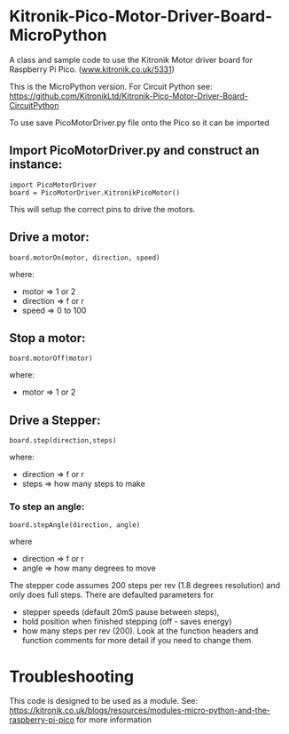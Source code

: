 # Kitronik-Pico-Motor-Driver-Board-MicroPython
A class and sample code to use the Kitronik Motor driver board for Raspberry Pi Pico. (www.kitronik.co.uk/5331)

This is the MicroPython version. For Circuit Python see: 
https://github.com/KitronikLtd/Kitronik-Pico-Motor-Driver-Board-CircuitPython

To use save PicoMotorDriver.py file onto the Pico so it can be imported
## Import PicoMotorDriver.py and construct an instance:
    import PicoMotorDriver
    board = PicoMotorDriver.KitronikPicoMotor()

This will setup the correct pins to drive the motors. 
## Drive a motor:
    board.motorOn(motor, direction, speed)
where:
* motor => 1 or 2
* direction => f or r
* speed => 0 to 100
## Stop a motor:
    board.motorOff(motor)
where:
* motor => 1 or 2

## Drive a Stepper:
    board.step(direction,steps)
where:
* direction => f or r
* steps => how many steps to make

### To step an angle:
    board.stepAngle(direction, angle)
where
* direction => f or r
* angle => how many degrees to move

The stepper code assumes 200 steps per rev (1.8 degrees resolution) and only does full steps. 
There are defaulted parameters for 
* stepper speeds (default 20mS pause between steps), 
* hold position when finished stepping (off - saves energy) 
* how many steps per rev (200).
Look at the function headers and function comments for more detail if you need to change them.

# Troubleshooting

This code is designed to be used as a module. See: https://kitronik.co.uk/blogs/resources/modules-micro-python-and-the-raspberry-pi-pico for more information

